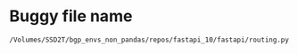 # Buggy file name

```text
/Volumes/SSD2T/bgp_envs_non_pandas/repos/fastapi_10/fastapi/routing.py
```
